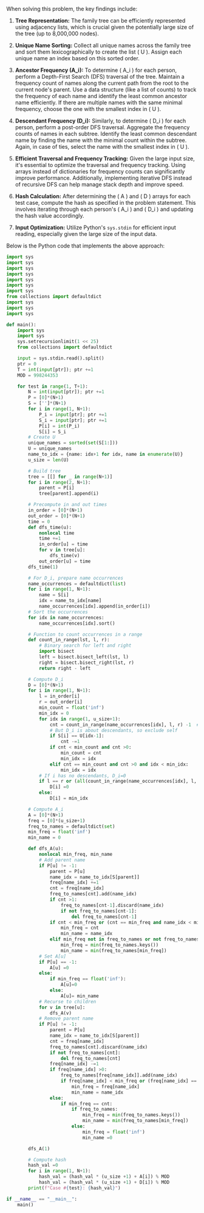 When solving this problem, the key findings include:

1. **Tree Representation:** The family tree can be efficiently represented using adjacency lists, which is crucial given the potentially large size of the tree (up to 8,000,000 nodes).

2. **Unique Name Sorting:** Collect all unique names across the family tree and sort them lexicographically to create the list \( U \). Assign each unique name an index based on this sorted order.

3. **Ancestor Frequency (A\_i):** To determine \( A_i \) for each person, perform a Depth-First Search (DFS) traversal of the tree. Maintain a frequency count of names along the current path from the root to the current node's parent. Use a data structure (like a list of counts) to track the frequency of each name and identify the least common ancestor name efficiently. If there are multiple names with the same minimal frequency, choose the one with the smallest index in \( U \).

4. **Descendant Frequency (D\_i):** Similarly, to determine \( D_i \) for each person, perform a post-order DFS traversal. Aggregate the frequency counts of names in each subtree. Identify the least common descendant name by finding the name with the minimal count within the subtree. Again, in case of ties, select the name with the smallest index in \( U \).

5. **Efficient Traversal and Frequency Tracking:** Given the large input size, it's essential to optimize the traversal and frequency tracking. Using arrays instead of dictionaries for frequency counts can significantly improve performance. Additionally, implementing iterative DFS instead of recursive DFS can help manage stack depth and improve speed.

6. **Hash Calculation:** After determining the \( A \) and \( D \) arrays for each test case, compute the hash as specified in the problem statement. This involves iterating through each person's \( A_i \) and \( D_i \) and updating the hash value accordingly.

7. **Input Optimization:** Utilize Python's `sys.stdin` for efficient input reading, especially given the large size of the input data.

Below is the Python code that implements the above approach:

```python
import sys
import sys
import sys
import sys
import sys
import sys
import sys
from collections import defaultdict
import sys
import sys
import sys

def main():
    import sys
    import sys
    sys.setrecursionlimit(1 << 25)
    from collections import defaultdict

    input = sys.stdin.read().split()
    ptr = 0
    T = int(input[ptr]); ptr +=1
    MOD = 998244353

    for test in range(1, T+1):
        N = int(input[ptr]); ptr +=1
        P = [0]*(N+1)
        S = ['']*(N+1)
        for i in range(1, N+1):
            P_i = input[ptr]; ptr +=1
            S_i = input[ptr]; ptr +=1
            P[i] = int(P_i)
            S[i] = S_i
        # Create U
        unique_names = sorted(set(S[1:]))
        U = unique_names
        name_to_idx = {name: idx+1 for idx, name in enumerate(U)}
        u_size = len(U)

        # Build tree
        tree = [[] for _ in range(N+1)]
        for i in range(2, N+1):
            parent = P[i]
            tree[parent].append(i)

        # Precompute in and out times
        in_order = [0]*(N+1)
        out_order = [0]*(N+1)
        time = 0
        def dfs_time(u):
            nonlocal time
            time +=1
            in_order[u] = time
            for v in tree[u]:
                dfs_time(v)
            out_order[u] = time
        dfs_time(1)

        # For D_i, prepare name occurrences
        name_occurrences = defaultdict(list)
        for i in range(1, N+1):
            name = S[i]
            idx = name_to_idx[name]
            name_occurrences[idx].append(in_order[i])
        # Sort the occurrences
        for idx in name_occurrences:
            name_occurrences[idx].sort()

        # Function to count occurrences in a range
        def count_in_range(lst, l, r):
            # Binary search for left and right
            import bisect
            left = bisect.bisect_left(lst, l)
            right = bisect.bisect_right(lst, r)
            return right - left

        # Compute D_i
        D = [0]*(N+1)
        for i in range(1, N+1):
            l = in_order[i]
            r = out_order[i]
            min_count = float('inf')
            min_idx = 0
            for idx in range(1, u_size+1):
                cnt = count_in_range(name_occurrences[idx], l, r) -1  # exclude itself if needed
                # But D_i is about descendants, so exclude self
                if S[i] == U[idx-1]:
                    cnt -=1
                if cnt < min_count and cnt >0:
                    min_count = cnt
                    min_idx = idx
                elif cnt == min_count and cnt >0 and idx < min_idx:
                    min_idx = idx
            # If i has no descendants, D_i=0
            if l == r or (all(count_in_range(name_occurrences[idx], l, r) - (1 if S[i]==U[idx-1] else 0) ==0 for idx in range(1, u_size+1))):
                D[i] =0
            else:
                D[i] = min_idx

        # Compute A_i
        A = [0]*(N+1)
        freq = [0]*(u_size+1)
        freq_to_names = defaultdict(set)
        min_freq = float('inf')
        min_name = 0

        def dfs_A(u):
            nonlocal min_freq, min_name
            # Add parent name
            if P[u] != -1:
                parent = P[u]
                name_idx = name_to_idx[S[parent]]
                freq[name_idx] +=1
                cnt = freq[name_idx]
                freq_to_names[cnt].add(name_idx)
                if cnt >1:
                    freq_to_names[cnt-1].discard(name_idx)
                    if not freq_to_names[cnt-1]:
                        del freq_to_names[cnt-1]
                if cnt < min_freq or (cnt == min_freq and name_idx < min_name):
                    min_freq = cnt
                    min_name = name_idx
                elif min_freq not in freq_to_names or not freq_to_names[min_freq]:
                    min_freq = min(freq_to_names.keys())
                    min_name = min(freq_to_names[min_freq])
            # Set A[u]
            if P[u] == -1:
                A[u] =0
            else:
                if min_freq == float('inf'):
                    A[u]=0
                else:
                    A[u]= min_name
            # Recurse to children
            for v in tree[u]:
                dfs_A(v)
            # Remove parent name
            if P[u] != -1:
                parent = P[u]
                name_idx = name_to_idx[S[parent]]
                cnt = freq[name_idx]
                freq_to_names[cnt].discard(name_idx)
                if not freq_to_names[cnt]:
                    del freq_to_names[cnt]
                freq[name_idx] -=1
                if freq[name_idx] >0:
                    freq_to_names[freq[name_idx]].add(name_idx)
                    if freq[name_idx] < min_freq or (freq[name_idx] == min_freq and name_idx < min_name):
                        min_freq = freq[name_idx]
                        min_name = name_idx
                else:
                    if min_freq == cnt:
                        if freq_to_names:
                            min_freq = min(freq_to_names.keys())
                            min_name = min(freq_to_names[min_freq])
                        else:
                            min_freq = float('inf')
                            min_name =0

        dfs_A(1)

        # Compute hash
        hash_val =0
        for i in range(1, N+1):
            hash_val = (hash_val * (u_size +1) + A[i]) % MOD
            hash_val = (hash_val * (u_size +1) + D[i]) % MOD
        print(f"Case #{test}: {hash_val}")

if __name__ == "__main__":
    main()
```